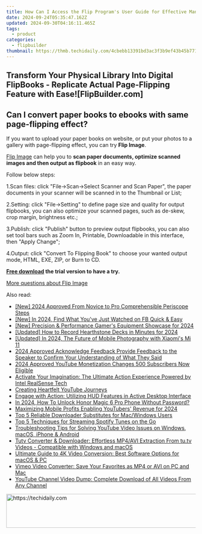 ```yaml
---
title: How Can I Access the Flip Program's User Guide for Effective Management with FlipOffice Pro?
date: 2024-09-24T05:35:47.162Z
updated: 2024-09-30T04:16:11.465Z
tags:
  - product
categories:
  - flipbuilder
thumbnail: https://thmb.techidaily.com/4cbebb13391bd3ac3f3b9ef43b45b771ba69f0146a8bbd42e4f0e8dd5abd0510.jpg
---
```


## Transform Your Physical Library Into Digital FlipBooks - Replicate Actual Page-Flipping Feature with Ease![FlipBuilder.com]

## Can I convert paper books to ebooks with same page-flipping effect?

If you want to upload your paper books on website, or put your photos to a gallery with page-flipping effect, you can try **Flip Image**. 

[Flip Image](https://tools.techidaily.com/flipbuilder/products/) can help you to **scan paper documents, optimize scanned images and then output as flipbook** in an easy way.

Follow below steps:

1.Scan files: click "File->Scan->Select Scanner and Scan Paper", the paper documents in your scanner will be scanned in to the Thumbnail or List;

2.Setting: click "File->Setting" to define page size and quality for output flipbooks, you can also optimize your scanned pages, such as de-skew, crop margin, brightness etc.;

3.Publish: click "Publish" button to preview output flipbooks, you can also set tool bars such as Zoom In, Printable, Downloadable in this interface, then "Apply Change";

4.Output: click "Convert To Flipping Book" to choose your wanted output mode, HTML, EXE, ZIP, or Burn to CD.

**[Free download](https://tools.techidaily.com/flipbuilder/products/) the trial version to have a try.** 

[More questions about Flip Image](https://tools.techidaily.com/flipbuilder/products/)

<ins class="adsbygoogle"
     style="display:block"
     data-ad-format="autorelaxed"
     data-ad-client="ca-pub-7571918770474297"
     data-ad-slot="1223367746"></ins>

<ins class="adsbygoogle"
     style="display:block"
     data-ad-client="ca-pub-7571918770474297"
     data-ad-slot="8358498916"
     data-ad-format="auto"
     data-full-width-responsive="true"></ins>

<span class="atpl-alsoreadstyle">Also read:</span>
<div><ul>
<li><a href="https://fox-boxes.techidaily.com/new-2024-approved-from-novice-to-pro-comprehensible-periscope-steps/"><u>[New] 2024 Approved From Novice to Pro Comprehensible Periscope Steps</u></a></li>
<li><a href="https://facebook-video-recording.techidaily.com/new-in-2024-find-what-youve-just-watched-on-fb-quick-and-easy/"><u>[New] In 2024, Find What You've Just Watched on FB Quick & Easy</u></a></li>
<li><a href="https://youtube-lab.techidaily.com/recision-and-performance-gamers-equipment-showcase-for-2024/"><u>[New] Precision & Performance Gamer's Equipment Showcase for 2024</u></a></li>
<li><a href="https://digital-screen-recording.techidaily.com/updated-how-to-record-hearthstone-decks-in-minutes-for-2024/"><u>[Updated] How to Record Hearthstone Decks in Minutes for 2024</u></a></li>
<li><a href="https://video-capture.techidaily.com/updated-in-2024-the-future-of-mobile-photography-with-xiaomis-mi-11/"><u>[Updated] In 2024, The Future of Mobile Photography with Xiaomi's Mi 11</u></a></li>
<li><a href="https://fox-info.techidaily.com/2024-approved-acknowledge-feedback-provide-feedback-to-the-speaker-to-confirm-your-understanding-of-what-they-said/"><u>2024 Approved Acknowledge Feedback Provide Feedback to the Speaker to Confirm Your Understanding of What They Said</u></a></li>
<li><a href="https://youtube-data.techidaily.com/approved-youtube-monetization-changes-500-subscribers-now-eligible/"><u>2024 Approved YouTube Monetization Changes 500 Subscribers Now Eligible</u></a></li>
<li><a href="https://discover-data.techidaily.com/activate-your-imagination-the-ultimate-action-experience-powered-by-intel-realsense-tech/"><u>Activate Your Imagination: The Ultimate Action Experience Powered by Intel RealSense Tech</u></a></li>
<li><a href="https://youtube-video-recordings.techidaily.com/creating-heartfelt-youtube-journeys/"><u>Creating Heartfelt YouTube Journeys</u></a></li>
<li><a href="https://discover-data.techidaily.com/engage-with-action-utilizing-hud-features-in-active-desktop-interface/"><u>Engage with Action: Utilizing HUD Features in Active Desktop Interface</u></a></li>
<li><a href="https://easy-unlock-android.techidaily.com/in-2024-how-to-unlock-honor-magic-6-pro-phone-without-password-by-drfone-android/"><u>In 2024, How To Unlock Honor Magic 6 Pro Phone Without Password?</u></a></li>
<li><a href="https://youtube-stream.techidaily.com/maximizing-mobile-profits-enabling-youtubers-revenue-for-2024/"><u>Maximizing Mobile Profits Enabling YouTubers' Revenue for 2024</u></a></li>
<li><a href="https://discover-data.techidaily.com/top-5-reliable-downloader-substitutes-for-macwindows-users/"><u>Top 5 Reliable Downloader Substitutes for Mac/Windows Users</u></a></li>
<li><a href="https://discover-data.techidaily.com/top-5-techniques-for-streaming-spotify-tunes-on-the-go/"><u>Top 5 Techniques for Streaming Spotify Tunes on the Go</u></a></li>
<li><a href="https://discover-data.techidaily.com/troubleshooting-tips-for-solving-youtube-video-issues-on-windows-macos-iphone-and-android/"><u>Troubleshooting Tips for Solving YouTube Video Issues on Windows, macOS, iPhone & Android</u></a></li>
<li><a href="https://discover-data.techidaily.com/tutv-converter-and-downloader-effortless-mp4avi-extraction-from-tutv-videos-compatible-with-windows-and-macos/"><u>Tutv Converter & Downloader: Effortless MP4/AVI Extraction From tu.tv Videos - Compatible with Windows and macOS</u></a></li>
<li><a href="https://discover-data.techidaily.com/ultimate-guide-to-4k-video-conversion-best-software-options-for-macos-and-pc/"><u>Ultimate Guide to 4K Video Conversion: Best Software Options for macOS & PC</u></a></li>
<li><a href="https://discover-data.techidaily.com/vimeo-video-converter-save-your-favorites-as-mp4-or-avi-on-pc-and-mac/"><u>Vimeo Video Converter: Save Your Favorites as MP4 or AVI on PC and Mac</u></a></li>
<li><a href="https://discover-data.techidaily.com/youtube-channel-video-dump-complete-download-of-all-videos-from-any-channel/"><u>YouTube Channel Video Dump: Complete Download of All Videos From Any Channel</u></a></li>
</ul></div>

<!-- affiliate ads begin -->
<a href="https://appsumo.8odi.net/c/5597632/2002018/7443" target="_top" id="2002018">
  <img src="//a.impactradius-go.com/display-ad/7443-2002018" border="0" alt="https://techidaily.com" width="728" height="90"/>
</a>
<img height="0" width="0" src="https://appsumo.8odi.net/i/5597632/2002018/7443" style="position:absolute;visibility:hidden;" border="0" />
<!-- affiliate ads end -->

